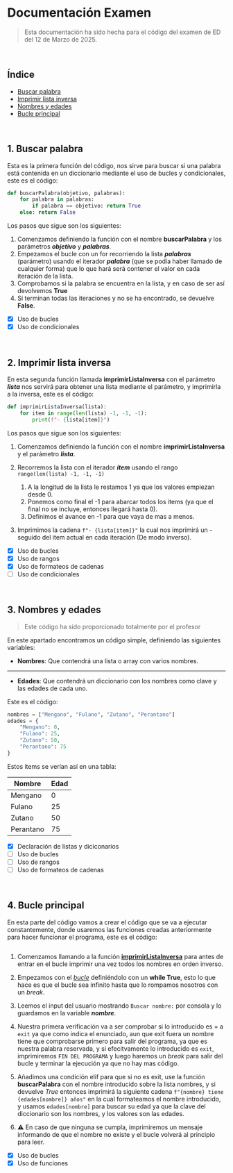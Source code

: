# Documentación Examen

> Esta documentación ha sido hecha para el código del examen de ED del 12 de Marzo de 2025.

<br>

## Índice

- [Buscar palabra](#buscar)
- [Imprimir lista inversa](#imprimirinversa)
- [Nombres y edades](#nombresedades)
- [Bucle principal](#bucle)

<br>

<div id="buscar">

## 1. Buscar palabra

Esta es la primera función del código, nos sirve para buscar si una palabra está contenida en un diccionario mediante el uso de bucles y condicionales, este es el código:

```py
def buscarPalabra(objetivo, palabras):
    for palabra in palabras:
        if palabra == objetivo: return True
    else: return False
```

Los pasos que sigue son los siguientes:

1. Comenzamos definiendo la función con el nombre **buscarPalabra** y los parámetros _**objetivo**_ y _**palabras**_.
2. Empezamos el bucle con un for recorriendo la lista _**palabras**_ (parámetro) usando el iterador _**palabra**_ (que se podía haber llamado de cualquier forma) que lo que hará será contener el valor en cada iteración de la lista.
3. Comprobamos si la palabra se encuentra en la lista, y en caso de ser así devolvemos **True**
4. Si terminan todas las iteraciones y no se ha encontrado, se devuelve **False**.

- [X] Uso de bucles
- [X] Uso de condicionales

<br>

<div id="imprimirinversa">

## 2. Imprimir lista inversa

En esta segunda función llamada **imprimirListaInversa** con el parámetro _**lista**_ nos servirá para obtener una lista mediante el parámetro, y imprimirla a la inversa, este es el código:

```py
def imprimirListaInversa(lista):
    for item in range(len(lista) -1, -1, -1):
        print(f"- {lista[item]}")
```

Los pasos que sigue son los siguientes:

1. Comenzamos definiendo la función con el nombre **imprimirListaInversa** y el parámetro _**lista**_.
2. Recorremos la lista con el iterador _**item**_ usando el rango `range(len(lista) -1, -1, -1)`
    
    1. A la longitud de la lista le restamos 1 ya que los valores empiezan desde 0.
    2. Ponemos como final el -1 para abarcar todos los items (ya que el final no se incluye, entonces llegará hasta 0).
    3. Definimos el avance en -1 para que vaya de mas a menos.

3. Imprimimos la cadena `f"- {lista[item]}"` la cual nos imprimirá un - seguido del item actual en cada iteración (De modo inverso).

- [X] Uso de bucles
- [X] Uso de rangos
- [X] Uso de formateos de cadenas
- [ ] Uso de condicionales

<br>

<div id="nombresedades">

## 3. Nombres y edades
> Este código ha sido proporcionado totalmente por el profesor

En este apartado encontramos un código simple, definiendo las siguientes variables:

- **Nombres**: Que contendrá una lista o array con varios nombres.

---

- **Edades**: Que contendrá un diccionario con los nombres como clave y las edades de cada uno.

Este es el código:

```py
nombres = ["Mengano", "Fulano", "Zutano", "Perantano"]
edades = {
    "Mengano": 0,
    "Fulano": 25,
    "Zutano": 50,
    "Perantano": 75
}
```

Estos items se verían así en una tabla:

| Nombre | Edad |
|--------|------|
| Mengano|   0  |
| Fulano |  25  |
| Zutano |  50  |
| Perantano| 75 |

- [X] Declaración de listas y diciconarios
- [ ] Uso de bucles
- [ ] Uso de rangos
- [ ] Uso de formateos de cadenas

<br>

<div id="bucle">

## 4. Bucle principal

En esta parte del código vamos a crear el código que se va a ejecutar constantemente, donde usaremos las funciones creadas anteriormente para hacer funcionar el programa, este es el código:

```py

```

1. Comenzamos llamando a la función [**imprimirListaInversa**](#imprimirinversa) para antes de entrar en el bucle imprimir una vez todos los nombres en orden inverso.

2. Empezamos con el [*bucle*](#bucle) definiéndolo con un **while True**, esto lo que hace es que el bucle sea infinito hasta que lo rompamos nosotros con un _break_.

3. Leemos el input del usuario mostrando `Buscar nombre:` por consola y lo guardamos en la variable _**nombre**_.

4. Nuestra primera verificación va a ser comprobar si lo introducido es = a `exit` ya que como indica el enunciado, aun que exit fuera un nombre tiene que comprobarse primero para salir del programa, ya que es nuestra palabra reservada, y si efecitvamente lo introducido es `exit`, imprimiremos `FIN DEL PROGRAMA` y luego haremos un *break* para salir del bucle y terminar la ejecución ya que no hay mas código.

5. Añadimos una condición elif para que si no es exit, use la función **buscarPalabra** con el nombre introducido sobre la lista nombres, y si devuelve _True_ entonces imprimirá la siguiente cadena `f"{nombre} tiene {edades[nombre]} años"` en la cual formateamos el nombre introducido, y usamos `edades[nombre]` para buscar su edad ya que la clave del diccionario son los nombres, y los valores son las edades.

6. :warning: En caso de que ninguna se cumpla, imprimiremos un mensaje informando de que el nombre no existe y el bucle volverá al principio para leer.

- [X] Uso de bucles
- [X] Uso de funciones